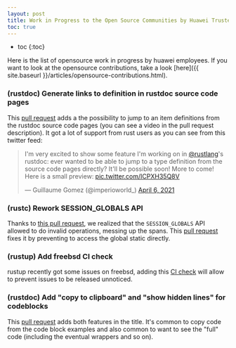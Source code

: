 ```yaml
---
layout: post
title: Work in Progress to the Open Source Communities by Huawei Trusted Programming 
toc: true
---
```


* toc
{:toc}


Here is the list of opensource work in progress by huawei employees. If you want to look at the opensource contributions, take a look [here]({{ site.baseurl }}/articles/opensource-contributions.html).

### (rustdoc) Generate links to definition in rustdoc source code pages

This [pull request](https://github.com/rust-lang/rust/pull/84176) adds a the possibility to jump to an item definitions from the rustdoc source code pages (you can see a video in the pull request description). It got a lot of support from rust users as you can see from this twitter feed:

<blockquote class="twitter-tweet"><p lang="en" dir="ltr">I&#39;m very excited to show some feature I&#39;m working on in <a href="https://twitter.com/rustlang?ref_src=twsrc%5Etfw">@rustlang</a>&#39;s rustdoc: ever wanted to be able to jump to a type definition from the source code pages directly? It&#39;ll be possible soon! More to come! Here is a small preview: <a href="https://t.co/ICPXH35Q8V">pic.twitter.com/ICPXH35Q8V</a></p>&mdash; Guillaume Gomez (@imperioworld_) <a href="https://twitter.com/imperioworld_/status/1379506735094857728?ref_src=twsrc%5Etfw">April 6, 2021</a></blockquote> <script async src="https://platform.twitter.com/widgets.js" charset="utf-8"></script>

### (rustc) Rework SESSION_GLOBALS API

Thanks to [this pull request](https://github.com/rust-lang/rust/pull/84953), we realized that the `SESSION_GLOBALS` API allowed to do invalid operations, messing up the spans. This [pull request](https://github.com/rust-lang/rust/pull/84961) fixes it by preventing to access the global static directly.

### (rustup) Add freebsd CI check

rustup recently got some issues on freebsd, adding this [CI check](https://github.com/rust-lang/rustup/pull/2783) will allow to prevent issues to be released unnoticed.

### (rustdoc) Add "copy to clipboard" and "show hidden lines" for codeblocks

This [pull request](https://github.com/rust-lang/rust/pull/86892) adds both features in the title. It's common to copy code from the code block examples and also common to want to see the "full" code (including the eventual wrappers and so on).
